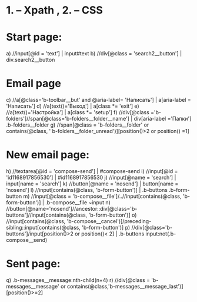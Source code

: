 # 1.	– Xpath , 2. – CSS

# Start page:

a) //input[@id = 'text'] | input#text
b) //div[@class = 'search2__button'] | div.search2__button

# Email page

c) //a[@class='b-toolbar__but' and @aria-label= 'Написать'] | a[aria-label = 'Написать']
d) //a[text()='Выход'] | a[class *= 'exit']
e) //a[text()='Настройка'] | a[class *= 'setup']
f) //div[@class ='b-folders']//span[@class='b-folders__folder__name'] | div[aria-label ='Папки'] .b-folders__folder
g) //span[@class = 'b-folders__folder' or contains(@class, ' b-folders__folder_unread')][position()>2 or position() =1]
  
# New email page:

h) //textarea[@id = 'compose-send'] | #compose-send
i) //input[@id = 'id1168917856530'] | #id1168917856530
j) //input[@name = 'search'] | input[name = 'search']
k) //button[@name = 'nosend'] | button[name = 'nosend']
l) //input[contains(@class, 'b-form-button')] | .b-buttons .b-form-button
m) //input[@class = 'b-compose__file']/..//input[contains(@class, 'b-form-button')] | .b-compose__file ~input
n) //button[@name='nosend']//ancestor::div[@class='b-buttons']//input[contains(@class, 'b-form-button')]
o) //input[contains(@class, 'b-compose__cancel')]/preceding-sibling::input[contains(@class, 'b-form-button')]
p) //div[@class='b-buttons']/input[position()>2 or position()< 2] | .b-buttons input:not(.b-compose__send)

# Sent page:

q) .b-messages__message:nth-child(n+4)
r) //div[@class = 'b-messages__message' or contains(@class,'b-messages__message_last')][position()>=2]
